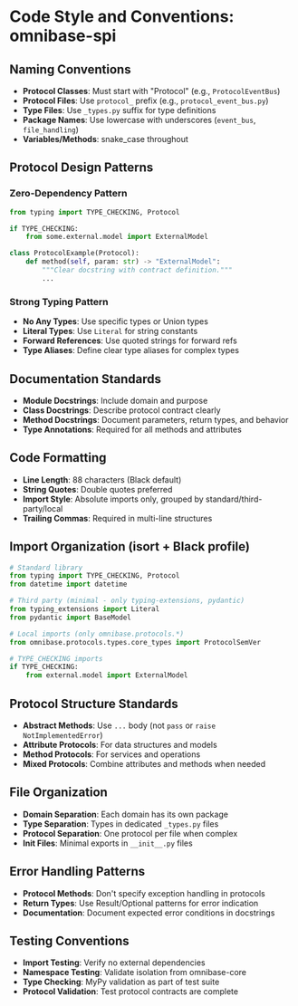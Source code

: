 # Code Style and Conventions: omnibase-spi

## Naming Conventions
- **Protocol Classes**: Must start with "Protocol" (e.g., `ProtocolEventBus`)
- **Protocol Files**: Use `protocol_` prefix (e.g., `protocol_event_bus.py`)
- **Type Files**: Use `_types.py` suffix for type definitions
- **Package Names**: Use lowercase with underscores (`event_bus`, `file_handling`)
- **Variables/Methods**: snake_case throughout

## Protocol Design Patterns

### Zero-Dependency Pattern
```python
from typing import TYPE_CHECKING, Protocol

if TYPE_CHECKING:
    from some.external.model import ExternalModel

class ProtocolExample(Protocol):
    def method(self, param: str) -> "ExternalModel":
        """Clear docstring with contract definition."""
        ...
```

### Strong Typing Pattern
- **No Any Types**: Use specific types or Union types
- **Literal Types**: Use `Literal` for string constants
- **Forward References**: Use quoted strings for forward refs
- **Type Aliases**: Define clear type aliases for complex types

## Documentation Standards
- **Module Docstrings**: Include domain and purpose
- **Class Docstrings**: Describe protocol contract clearly  
- **Method Docstrings**: Document parameters, return types, and behavior
- **Type Annotations**: Required for all methods and attributes

## Code Formatting
- **Line Length**: 88 characters (Black default)
- **String Quotes**: Double quotes preferred
- **Import Style**: Absolute imports only, grouped by standard/third-party/local
- **Trailing Commas**: Required in multi-line structures

## Import Organization (isort + Black profile)
```python
# Standard library
from typing import TYPE_CHECKING, Protocol
from datetime import datetime

# Third party (minimal - only typing-extensions, pydantic)
from typing_extensions import Literal
from pydantic import BaseModel

# Local imports (only omnibase.protocols.*)
from omnibase.protocols.types.core_types import ProtocolSemVer

# TYPE_CHECKING imports
if TYPE_CHECKING:
    from external.model import ExternalModel
```

## Protocol Structure Standards
- **Abstract Methods**: Use `...` body (not `pass` or `raise NotImplementedError`)
- **Attribute Protocols**: For data structures and models
- **Method Protocols**: For services and operations  
- **Mixed Protocols**: Combine attributes and methods when needed

## File Organization
- **Domain Separation**: Each domain has its own package
- **Type Separation**: Types in dedicated `_types.py` files
- **Protocol Separation**: One protocol per file when complex
- **Init Files**: Minimal exports in `__init__.py` files

## Error Handling Patterns
- **Protocol Methods**: Don't specify exception handling in protocols
- **Return Types**: Use Result/Optional patterns for error indication
- **Documentation**: Document expected error conditions in docstrings

## Testing Conventions
- **Import Testing**: Verify no external dependencies
- **Namespace Testing**: Validate isolation from omnibase-core
- **Type Checking**: MyPy validation as part of test suite
- **Protocol Validation**: Test protocol contracts are complete